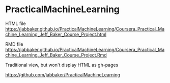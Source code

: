 # PracticalMachineLearning

HTML file
<https://jabbaker.github.io/PracticalMachineLearning/Coursera_Practical_Machine_Learning_Jeff_Baker_Course_Project.html>

RMD file
<https://jabbaker.github.io/PracticalMachineLearning/Coursera_Practical_Machine_Learning_Jeff_Baker_Course_Project.Rmd>

Traditional view, but won't display HTML as gh-pages

<https://github.com/jabbaker/PracticalMachineLearning>
